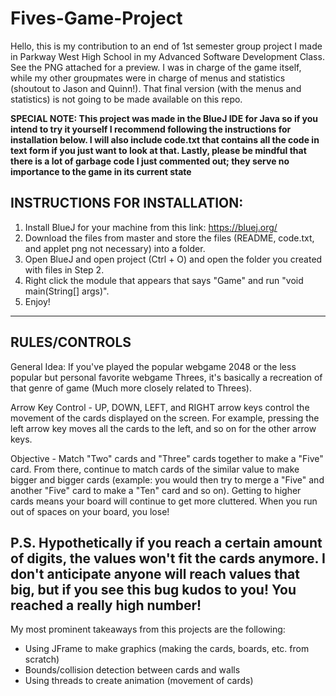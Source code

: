 # Fives-Game-Project
Hello, this is my contribution to an end of 1st semester group project I made in Parkway West High School in my Advanced Software Development Class. See the PNG attached for a preview.
I was in charge of the game itself, while my other groupmates were in charge of menus and statistics (shoutout to Jason and Quinn!). That final version (with the menus and statistics) is not going to be made available on this repo.

**SPECIAL NOTE: This project was made in the BlueJ IDE for Java so if you intend to try it yourself I recommend following the instructions for installation below. I will also include code.txt that contains all the code in text form if you just want to look at that. Lastly, please be mindful that there is a lot of garbage code I just commented out; they serve no importance to the game in its current state**

INSTRUCTIONS FOR INSTALLATION:
--------------------------------------------------------------------------------------------------------------------------------------------
1. Install BlueJ for your machine from this link: https://bluej.org/
2. Download the files from master and store the files (README, code.txt, and applet png not necessary) into a folder.
4. Open BlueJ and open project (Ctrl + O) and open the folder you created with files in Step 2.
5. Right click the module that appears that says "Game" and run "void main(String[] args)".
6. Enjoy!
--------------------------------------------------------------------------------------------------------------------------------------------

RULES/CONTROLS
--------------------------------------------------------------------------------------------------------------------------------------------
General Idea: If you've played the popular webgame 2048 or the less popular but personal favorite webgame Threes, it's basically a recreation of that genre of game (Much more closely related to Threes).

Arrow Key Control - UP, DOWN, LEFT, and RIGHT arrow keys control the movement of the cards displayed on the screen. For example, pressing the left arrow key moves all the cards to the left, and so on for the other arrow keys.

Objective - Match "Two" cards and "Three" cards together to make a "Five" card. From there, continue to match cards of the similar value to make bigger and bigger cards (example: you would then try to merge a "Five" and another "Five" card to make a "Ten" card and so on). Getting to higher cards means your board will continue to get more cluttered. When you run out of spaces on your board, you lose! 

P.S. Hypothetically if you reach a certain amount of digits, the values won't fit the cards anymore. I don't anticipate anyone will reach values that big, but if you see this bug kudos to you! You reached a really high number!
--------------------------------------------------------------------------------------------------------------------------------------------

My most prominent takeaways from this projects are the following:
- Using JFrame to make graphics (making the cards, boards, etc. from scratch)
- Bounds/collision detection between cards and walls
- Using threads to create animation (movement of cards)
